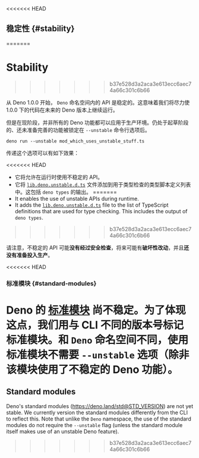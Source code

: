 <<<<<<< HEAD
## 稳定性 {#stability}
=======
# Stability
>>>>>>> b37e528d3a2aca3e613ecc6aec74a66c301c6b66

从 Deno 1.0.0 开始， `Deno` 命名空间内的 API 是稳定的。这意味着我们将尽力使 1.0.0 下的代码在未来的 Deno 版本上继续运行。

但是在现阶段，并非所有的 Deno 功能都可以应用于生产环境。仍处于起草阶段的、还未准备完善的功能被锁定在 `--unstable` 命令行选项后。

```shell
deno run --unstable mod_which_uses_unstable_stuff.ts
```

传递这个选项可以有如下效果：

<<<<<<< HEAD
- 它将允许在运行时使用不稳定的 API。
- 它将
  [`lib.deno.unstable.d.ts`](https://doc.deno.land/https://raw.githubusercontent.com/denoland/deno/main/cli/dts/lib.deno.unstable.d.ts)
  文件添加到用于类型检查的类型脚本定义列表中。这包括 `deno types` 的输出。
=======
- It enables the use of unstable APIs during runtime.
- It adds the
  [`lib.deno.unstable.d.ts`](https://doc.deno.land/https://raw.githubusercontent.com/denoland/deno/main/cli/tsc/dts/lib.deno.unstable.d.ts)
  file to the list of TypeScript definitions that are used for type checking.
  This includes the output of `deno types`.
>>>>>>> b37e528d3a2aca3e613ecc6aec74a66c301c6b66

请注意，不稳定的 API 可能**没有经过安全检查**，将来可能有**破坏性改动**，并且**还没有准备投入生产**。

<<<<<<< HEAD
### 标准模块 {#standard-modules}

Deno 的 [标准模块](https://deno.land/std/) 尚不稳定。为了体现这点，我们用与 CLI 不同的版本号标记标准模块。和 `Deno`
命名空间不同，使用标准模块不需要 `--unstable` 选项（除非该模块使用了不稳定的 Deno 功能）。
=======
## Standard modules

Deno's standard modules (https://deno.land/std@STD_VERSION) are not yet stable.
We currently version the standard modules differently from the CLI to reflect
this. Note that unlike the `Deno` namespace, the use of the standard modules do
not require the `--unstable` flag (unless the standard module itself makes use
of an unstable Deno feature).
>>>>>>> b37e528d3a2aca3e613ecc6aec74a66c301c6b66
